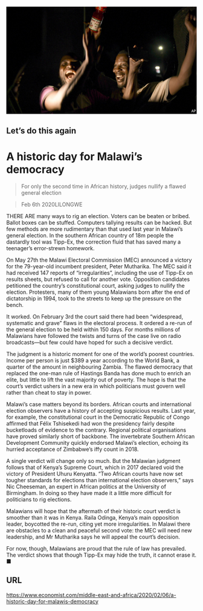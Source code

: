 ![](./images/20200208_MAP502_0.jpg)

## Let’s do this again

# A historic day for Malawi’s democracy

> For only the second time in African history, judges nullify a flawed general election

> Feb 6th 2020LILONGWE

THERE ARE many ways to rig an election. Voters can be beaten or bribed. Ballot boxes can be stuffed. Computers tallying results can be hacked. But few methods are more rudimentary than that used last year in Malawi’s general election. In the southern African country of 18m people the dastardly tool was Tipp-Ex, the correction fluid that has saved many a teenager’s error-strewn homework.

On May 27th the Malawi Electoral Commission (MEC) announced a victory for the 79-year-old incumbent president, Peter Mutharika. The MEC said it had received 147 reports of “irregularities”, including the use of Tipp-Ex on results sheets, but refused to call for another vote. Opposition candidates petitioned the country’s constitutional court, asking judges to nullify the election. Protesters, many of them young Malawians born after the end of dictatorship in 1994, took to the streets to keep up the pressure on the bench.

It worked. On February 3rd the court said there had been “widespread, systematic and grave” flaws in the electoral process. It ordered a re-run of the general election to be held within 150 days. For months millions of Malawians have followed the twists and turns of the case live on radio broadcasts—but few could have hoped for such a decisive verdict.

The judgment is a historic moment for one of the world’s poorest countries. Income per person is just $389 a year according to the World Bank, a quarter of the amount in neighbouring Zambia. The flawed democracy that replaced the one-man rule of Hastings Banda has done much to enrich an elite, but little to lift the vast majority out of poverty. The hope is that the court’s verdict ushers in a new era in which politicians must govern well rather than cheat to stay in power.

Malawi’s case matters beyond its borders. African courts and international election observers have a history of accepting suspicious results. Last year, for example, the constitutional court in the Democratic Republic of Congo affirmed that Félix Tshisekedi had won the presidency fairly despite bucketloads of evidence to the contrary. Regional political organisations have proved similarly short of backbone. The invertebrate Southern African Development Community quickly endorsed Malawi’s election, echoing its hurried acceptance of Zimbabwe’s iffy count in 2018.

A single verdict will change only so much. But the Malawian judgment follows that of Kenya’s Supreme Court, which in 2017 declared void the victory of President Uhuru Kenyatta. “Two African courts have now set tougher standards for elections than international election observers,” says Nic Cheeseman, an expert in African politics at the University of Birmingham. In doing so they have made it a little more difficult for politicians to rig elections.

Malawians will hope that the aftermath of their historic court verdict is smoother than it was in Kenya. Raila Odinga, Kenya’s main opposition leader, boycotted the re-run, citing yet more irregularities. In Malawi there are obstacles to a clean and peaceful second vote: the MEC will need new leadership, and Mr Mutharika says he will appeal the court’s decision.

For now, though, Malawians are proud that the rule of law has prevailed. The verdict shows that though Tipp-Ex may hide the truth, it cannot erase it. ■

## URL

https://www.economist.com/middle-east-and-africa/2020/02/06/a-historic-day-for-malawis-democracy
